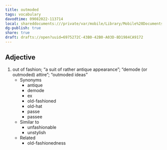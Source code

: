 ```yaml
---
title: outmoded
tags: vocabulary
davodtime: 09082022-113714
local: shareddocuments:///private/var/mobile/Library/Mobile%20Documents/iCloud~md~obsidian/Documents/OBSHIDDIAN/drafts/6975272C-43B0-42B0-A03D-8D1984CA9172.md
dg-publish: true
share: true
draft: drafts://open?uuid=6975272C-43B0-42B0-A03D-8D1984CA9172
---
```



## Adjective

1. out of fashion; “a suit of rather antique appearance”; “demode (or outmoded) attire”; “outmoded ideas”
	- Synonyms
		- antique
		- demode
		- ex
		- old-fashioned
		- old-hat
		- passe
		- passee
	- Similar to
		- unfashionable
		- unstylish
	- Related
		- old-fashionedness